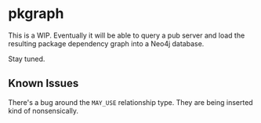 # pkgraph

This is a WIP. Eventually it will be able to query a pub server and load the
resulting package dependency graph into a Neo4j database.

Stay tuned.

## Known Issues

There's a bug around the `MAY_USE` relationship type. They are being inserted
kind of nonsensically.
